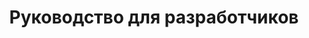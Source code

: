 ---
title: Руководство для разработчиков
type: docs
weight: 20
url: /python-net/developer-guide/
---